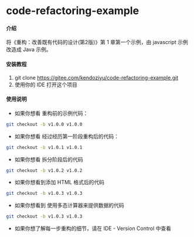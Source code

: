 # code-refactoring-example

#### 介绍
将《重构：改善既有代码的设计(第2版)》第 1 章第一个示例，由 javascript 示例改造成 Java 示例。

#### 安装教程

1.  git clone https://gitee.com/kendoziyu/code-refactoring-example.git
2.  使用你的 IDE 打开这个项目

#### 使用说明

+ 如果你想看 重构前的示例代码：
```bash
git checkout -b v1.0.0 v1.0.0
```
+ 如果你想看 经过经历第一阶段重构后的代码：
```bash
git checkout -b v1.0.1 v1.0.1
```
+ 如果你想看 拆分阶段后的代码
```bash
git checkout -b v1.0.2 v1.0.2
```
+ 如果你想看到添加 HTML 格式后的代码
```bash
git checkout -b v1.0.3 v1.0.3
```
+ 如果你想看到 使用多态计算器来提供数据的代码
```bash
git checkout -b v1.0.3 v1.0.3
```
+ 如果你想了解每一步重构的细节，请在 IDE - Version Control 中查看